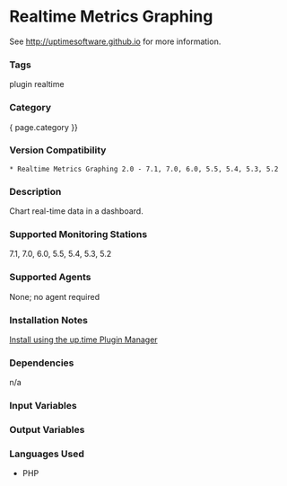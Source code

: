 # Realtime Metrics Graphing

See http://uptimesoftware.github.io for more information.

### Tags 
 plugin   realtime  

### Category

{ page.category }}

### Version Compatibility


  
    * Realtime Metrics Graphing 2.0 - 7.1, 7.0, 6.0, 5.5, 5.4, 5.3, 5.2
  


### Description
Chart real-time data in a dashboard.


### Supported Monitoring Stations

7.1, 7.0, 6.0, 5.5, 5.4, 5.3, 5.2

### Supported Agents
None; no agent required

### Installation Notes
<p><a href="https://github.com/uptimesoftware/uptime-plugin-manager">Install using the up.time Plugin Manager</a></p>


### Dependencies
<p>n/a</p>


### Input Variables


### Output Variables



### Languages Used
* PHP

